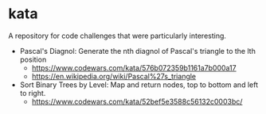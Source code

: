 ﻿# kata

A repository for code challenges that were particularly interesting.

- Pascal's Diagnol: Generate the nth diagnol of Pascal's triangle to the lth position
  - https://www.codewars.com/kata/576b072359b1161a7b000a17
  - https://en.wikipedia.org/wiki/Pascal%27s_triangle
- Sort Binary Trees by Level: Map and return nodes, top to bottom and left to right.
  - https://www.codewars.com/kata/52bef5e3588c56132c0003bc/

